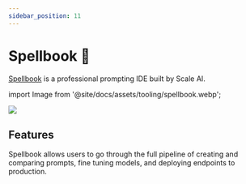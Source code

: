 ```yaml
---
sidebar_position: 11
---
```


# Spellbook 🚧

[Spellbook](https://scale.com/spellbook) is a professional prompting IDE built by Scale AI.

import Image from '@site/docs/assets/tooling/spellbook.webp';

<div style={{textAlign: 'center'}}>
  <img src={Image} style={{width: "750px"}}/>
</div>

## Features

Spellbook allows users to go through the full pipeline of creating and comparing prompts,
fine tuning models, and deploying endpoints to production.